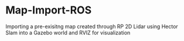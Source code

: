# Map-Import-ROS
Importing a pre-exisitng map created through RP 2D Lidar using Hector Slam into a Gazebo world and RVIZ for visualization 
